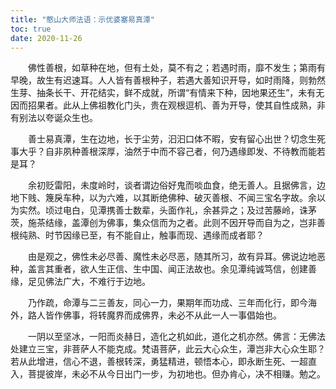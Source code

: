 ```yaml
---
title: "憨山大师法语：示优婆塞易真潭"
toc: true
date: 2020-11-26
---
```


　　佛性善根，如草种在地，但有土处，莫不有之；若遇时雨，靡不发生；第雨有早晚，故生有迟速耳。人人皆有善根种子，若遇大善知识开导，如时雨降，则勃然生芽、抽条长干、开花结实，鲜不成就，所谓“有情来下种，因地果还生”，未有无因而招果者。此从上佛祖教化门头，贵在观根逗机、善为开导，使其自性成熟，非有别法以夸诞众生也。

　　善士易真潭，生在边地，长于尘劳，汩汩口体不暇，安有留心出世？切念生死事大乎？自非夙种善根深厚，油然于中而不容己者，何乃遇缘即发、不待教而能若是耳？

　　余初贬雷阳，未度岭时，谈者谓边俗好鬼而啖血食，绝无善人。且据佛言，边地下贱、篾戾车种，以为六难，以其断绝佛种、破灭善根、不闻三宝名字故。余以为实然。顷过电白，见潭携善士数辈，头面作礼，余甚异之；及过苦藤岭，诛茅茨，施茶结缘，盖潭创为佛事，集众信而为之者。此则不因开导而自为之，岂非善根纯熟、时节因缘已至，有不能自止，触事而现、遇缘而成者耶？

　　由是观之，佛性未必尽善、魔性未必尽恶，随其所习，故有异耳。佛说边地恶种，盖言其重者，欲人生正信、生中国、闻正法故也。余见潭纯诚笃信，创建善缘，足见佛法广大，不难行于边地。

　　乃作疏，命潭与二三善友，同心一力，果期年而功成、三年而化行，即今海外，路人皆作佛事，将转魔界而成佛界，未必不从此一人一事倡始也。

　　一阴以至坚冰，一阳而炎赫日，造化之机如此，道化之机亦然。佛言：无佛法处建立三宝，非菩萨人不能克成。梵语菩萨，此云大心众生，潭岂非大心众生耶？若从此增进，信心不退，善根转深，勇猛精进，顿悟本心，即永断生死、一超直入，菩提彼岸，未必不从今日出门一步，为初地也。但办肯心，决不相赚。勉之。
